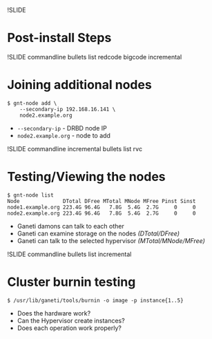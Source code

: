 !SLIDE 

# Post-install Steps

!SLIDE commandline bullets list redcode bigcode incremental

# Joining additional nodes

    $ gnt-node add \
        --secondary-ip 192.168.16.141 \
        node2.example.org

* ``--secondary-ip`` - DRBD node IP
* ``node2.example.org`` - node to add

!SLIDE commandline incremental bullets list rvc

# Testing/Viewing the nodes

    $ gnt-node list
    Node              DTotal DFree MTotal MNode MFree Pinst Sinst
    node1.example.org 223.4G 96.4G   7.8G  5.4G  2.7G     0     0
    node2.example.org 223.4G 96.4G   7.8G  5.4G  2.7G     0     0

* Ganeti damons can talk to each other
* Ganeti can examine storage on the nodes _(DTotal/DFree)_
* Ganeti can talk to the selected hypervisor _(MTotal/MNode/MFree)_

!SLIDE commandline bullets list incremental

# Cluster burnin testing

    $ /usr/lib/ganeti/tools/burnin -o image -p instance{1..5}

* Does the hardware work?
* Can the Hypervisor create instances?
* Does each operation work properly? 

